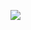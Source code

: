 <a href="https://snowy-march-9f6.notion.site/4d2c58fbf3d24229b37d935d677885c4?pvs=4" target="_blank"><img src="https://img.shields.io/badge/Notion-000000?style=for-the-badge&logo=Notion&logoColor=white"/></a>
